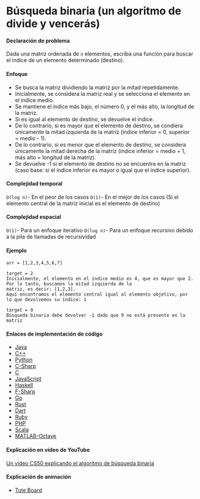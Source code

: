 # Búsqueda binaria (un algoritmo de divide y vencerás)

#### Declaración de problema

Dada una matriz ordenada de `n` elementos, escriba una función para buscar el índice de un elemento determinado (destino).

#### Enfoque

- Se busca la matriz dividiendo la matriz por la mitad repetidamente.
- Inicialmente, se considera la matriz real y se selecciona el elemento en el índice medio.
- Se mantiene el índice más bajo, el número 0, y el más alto, la longitud de la matriz.
- Si es igual al elemento de destino, se devuelve el índice.
- De lo contrario, si es mayor que el elemento de destino, se condiera únicamente la mitad izquierda de la matriz (índice inferior = 0, superior = medio - 1).
- De lo contrario, si es menor que el elemento de destino, se considera únicamente la mitad derecha de la matriz (índice inferior = medio + 1, más alto = longitud de la matriz).
- Se devuelve -1 si el elemento de destino no se encuentra en la matriz (caso base: si el índice inferior es mayor o igual que el índice superior).

#### Complejidad temporal

`O(log n)`- En el peor de los casos
`O(1)`- En el mejor de los casos (Si el elemento central de la matriz inicial es el elemento de destino)

#### Complejidad espacial

`O(1)`- Para un enfoque iterativo
`O(log n)`- Para un enfoque recursivo debido a la pila de llamadas de recursividad

#### Ejemplo

```
arr = [1,2,3,4,5,6,7]  

target = 2
Inicialmente, el elemento en el índice medio es 4, que es mayor que 2. Por lo tanto, buscamos la mitad izquierda de la
matriz, es decir: [1,2,3].
Aquí encontramos el elemento central igual al elemento objetivo, por lo que devolvemos su índice: 1

target = 9
Búsqueda binaria debe devolver -1 dado que 9 no está presente en la matriz
```

#### Enlaces de implementación de código

- [Java](https://github.com/TheAlgorithms/Java/blob/master/src/main/java/com/thealgorithms/searches/BinarySearch.java)
- [C++](https://github.com/TheAlgorithms/C-Plus-Plus/blob/master/Search/Binary%20Search.cpp)
- [Python](https://github.com/TheAlgorithms/Python/blob/master/searches/binary_search.py)
- [C-Sharp](https://github.com/TheAlgorithms/C-Sharp/blob/master/Algorithms/Search/BinarySearcher.cs)
- [C](https://github.com/TheAlgorithms/C/blob/master/searching/Binary_Search.c)
- [JavaScript](https://github.com/TheAlgorithms/Javascript/blob/master/Search/BinarySearch.js)
- [Haskell](https://github.com/TheAlgorithms/Haskell/blob/master/src/Misc/BinarySearch.hs)
- [F-Sharp](https://github.com/TheAlgorithms/F-Sharp/blob/main/Algorithms/Search/BinarySearch.fs)
- [Go](https://github.com/TheAlgorithms/Go/blob/master/search/binary.go)
- [Rust](https://github.com/TheAlgorithms/Rust/blob/master/src/searching/binary_search.rs)
- [Dart](https://github.com/TheAlgorithms/Dart/blob/master/search/binary_Search.dart)
- [Ruby](https://github.com/TheAlgorithms/Ruby/blob/master/Searches/binary_search.rb)
- [PHP](https://github.com/TheAlgorithms/PHP/blob/master/searches/binary_search.php)
- [Scala](https://github.com/TheAlgorithms/Scala/blob/master/src/main/scala/Search/BinarySearch.scala)
- [MATLAB-Octave](https://github.com/TheAlgorithms/MATLAB-Octave/blob/master/algorithms/Searching/binary_search.m)

#### Explicación en vídeo de YouTube

[Un vídeo CS50 explicando el algoritmo de búsqueda binaria](https://www.youtube.com/watch?v=5xlIPT1FRcA)

#### Explicación de animación

- [Tute Board](https://boardhub.github.io/tute/?wd=binarySearchAlgo2)
